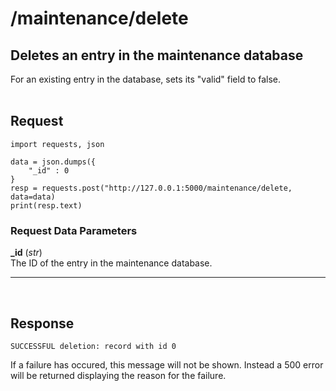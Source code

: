 # /maintenance/delete

## Deletes an entry in the maintenance database
For an existing entry in the database, sets its "valid" field to false.
<br><br>

## Request

    import requests, json

    data = json.dumps({
        "_id" : 0
    }
    resp = requests.post("http://127.0.0.1:5000/maintenance/delete, data=data)
    print(resp.text)

### Request Data Parameters

**_id** (*str*) <br>
    The ID of the entry in the maintenance database.

<hr> <br>

## Response

    SUCCESSFUL deletion: record with id 0

If a failure has occured, this message will not be shown. Instead a 500 error will be returned displaying the reason for the failure.